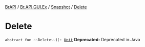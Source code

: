 [BrAPI](../../index.md) / [Br.API.GUI.Ex](../index.md) / [Snapshot](index.md) / [Delete](./-delete.md)

# Delete

`abstract fun ~~Delete~~(): `[`Unit`](https://kotlinlang.org/api/latest/jvm/stdlib/kotlin/-unit/index.html)
**Deprecated:** Deprecated in Java

